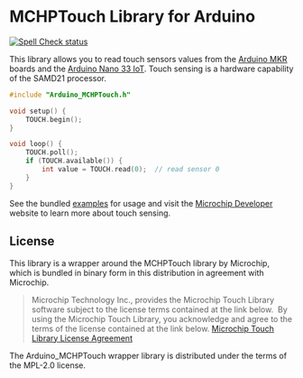 # MCHPTouch Library for Arduino

[![Spell Check status](https://github.com/arduino-libraries/Arduino_MCHPTouch/actions/workflows/spell-check.yml/badge.svg)](https://github.com/arduino-libraries/Arduino_MCHPTouch/actions/workflows/spell-check.yml)

This library allows you to read touch sensors values from the [Arduino MKR](https://store.arduino.cc/arduino-mkr-wifi-1010) boards and the [Arduino Nano 33 IoT](https://store.arduino.cc/arduino-nano-33-iot). Touch sensing is a hardware capability of the SAMD21 processor.

```c++
#include "Arduino_MCHPTouch.h"

void setup() {
    TOUCH.begin();
}

void loop() {
    TOUCH.poll();
    if (TOUCH.available()) {
        int value = TOUCH.read(0);  // read sensor 0
    }
}
```

See the bundled [examples](examples/) for usage and visit the [Microchip Developer](https://microchipdeveloper.com/touch:start) website to learn more about touch sensing.

## License

This library is a wrapper around the MCHPTouch library by Microchip, which is bundled in binary form in this distribution in agreement with Microchip.

> Microchip Technology Inc., provides the Microchip Touch Library software subject to the license terms contained at the link below.  By using the Microchip Touch Library, you acknowledge and agree to the terms of the license contained at the link below. [Microchip Touch Library License Agreement](Microchip%20Touch%20Library%20License%20Agreement%20-%20Arduino%20082420.pdf)

The Arduino_MCHPTouch wrapper library is distributed under the terms of the MPL-2.0 license.

